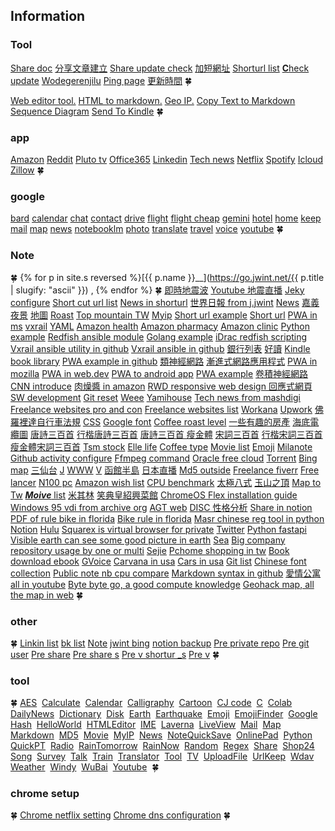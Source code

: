 
## Information

### Tool
[Share doc](https://go.jwint.net/share)
[分享文章建立](https://go.jwint.net/A_doc_create.html)
[Share update check](https://go.jwint.net/share_update_check)
[加短網址](https://go.jwint.net/url)
[Shorturl list](https://v.jwint.net/slist)
[**C**heck update](https://v.jwint.net/quickCheckList)
[Wodegerenjilu](https://c73.jwint.net/README.md)
[Ping page](https://s.jwint.net/ping)
[更新時間](https://vnzn.jwint.net/v/blob/etc/UpdateTime.html)
🍀


[Web editor tool.](https://onlinehtmleditor.dev/)
[HTML to markdown.](https://www.convertsimple.com/convert-html-to-markdown/)
[Geo IP.](https://tools.keycdn.com/geo)
[Copy Text to Markdown](https://mdxeditor.dev/editor/demo)
[Sequence Diagram](https://seq.jwint.net/)
[Send To Kindle](https://www.amazon.com/sendtokindle)
🍀

### app
[Amazon](https://www.amazon.com/)
[Reddit](https://www.reddit.com/)
[Pluto tv](https://pluto.tv/en/live-tv/5268abcd0ce20a8472000114)
[Office365](https://www.microsoft365.com/)
[Linkedin](https://www.linkedin.com/feed/)
[Tech news](https://technews.tw/)
[Netflix](https://www.netflix.com/)
[Spotify](https://open.spotify.com/)
[Icloud](https://www.icloud.com/)
[Zillow](https://www.zillow.com/)
🍀 

### google
[bard](https://bard.google.com/)
[calendar](https://calendar.google.com/)
[chat](https://mail.google.com/chat/)
[contact](https://contacts.google.com/)
[drive](https://drive.google.com/)
[flight](https://www.google.com/travel/flights)
[flight cheap](https://www.google.com/travel/explore)
[gemini](https://gemini.google.com/app)
[hotel](https://www.google.com/travel/search)
[home](https://home.google.com/)
[keep](https://keep.google.com/)
[mail](https://mail.google.com/)
[map](https://www.google.com.tw/maps/)
[news](https://news.google.com/home?hl=en-US&gl=US&ceid=US:en)
[notebooklm](https://notebooklm.google.com/)
[photo](https://photos.google.com/)
[translate](https://translate.google.com/?source=gtx&sl=en&tl=zh-TW&op=translate)
[travel](https://www.google.com/travel/)
[voice](https://voice.google.com/)
[youtube](https://www.youtube.com/)
🍀

### Note

🍀
{% for p in site.s reversed %}[{{ p.name }}__](https://go.jwint.net/{{ p.title | slugify: "ascii" }}) , {% endfor %}
🍀
[即時地震波](https://palert.earth.sinica.edu.tw/realtime)
[Youtube 地震直播](https://www.youtube.com/watch?v=Owke6Quk7T0)
[Jeky configure](https://go.jwint.net/jekyll)
[Short cut url list](https://s.jwint.net/doc/shorturlist)
[News in shorturl](https://go.jwint.net/news)
[世界日報 from j.jwint](https://j.jwint.net/news)
[News](https://s.jwint.net/doc/news)
[嘉義夜景](https://go.jwint.net/嘉義夜景)
[地圖](https://go.jwint.net/地圖)
[Roast](https://go.jwint.net/roast)
[Top mountain TW](https://go.jwint.net/Top_mountain_TW)
[Myip](https://go.jwint.net/myip)
[Short url example](https://short.jwint.net/oyF29)
[Short url](https://short.jwint.net/)
[PWA in ms](https://go.jwint.net/PWA_in_ms)
[vxrail](https://go.jwint.net/vxrail)
[YAML](https://www.redhat.com/sysadmin/yaml-beginners)
[Amazon health](https://health.amazon.com/)
[Amazon pharmacy](https://pharmacy.amazon.com/)
[Amazon clinic](https://clinic.amazon.com/)
[Python example](https://github.com/dell/omivv/tree/master/Python/omevv/v1/omevv_apis_client)
[Redfish ansible module](https://github.com/dell/redfish-ansible-module)
[Golang example](https://github.com/dell/karavi-topology/blob/main/internal/k8s/k8sapi.go)
[iDrac redfish scripting](https://github.com/dell/iDRAC-Redfish-Scripting/tree/master)
[Vxrail ansible utility in github](https://github.com/dell/ansible-vxrail-utility)
[Vxrail ansible in github](https://github.com/dell/ansible-vxrail)
[銀行列表](https://s.jwint.net/docBKlist02016fa8873724beb807755e64d2b2b6b5)
[好讀](https://go.jwint.net/zzz)
[Kindle book library](https://www.amazon.com/hz/mycd/digital-console/contentlist/allcontent/dateDsc)
[PWA example in github](https://github.com/topics/pwa-example)
[類神經網路](https://zh.wikipedia.org/wiki/%E4%BA%BA%E5%B7%A5%E7%A5%9E%E7%BB%8F%E7%BD%91%E7%BB%9C)
[漸進式網路應用程式](https://go.jwint.net/PWA_Int)
[PWA in mozilla](https://developer.mozilla.org/en-US/docs/Web/Progressive_web_apps)
[PWA in web.dev](https://web.dev/learn/pwa/)
[PWA to android app](https://developers.google.com/codelabs/pwa-in-play)
[PWA example](https://github.com/vaadin/expense-manager-demo)
[卷積神經網路](https://en.wikipedia.org/wiki/Convolutional_neural_network)
[CNN introduce](https://go.jwint.net/CNN_introduce)
[肉燥醬 in amazon](https://www.amazon.com/UNIF-Sauce-737g-can-UNI-PRESIDENT/dp/B07SCXHR9C)
[RWD responsive web design 回應式網頁](https://www.ibest.tw/page02.php)
[SW development](https://www.atlassian.com/software-development)
[Git reset](https://www.atlassian.com/git/tutorials/undoing-changes/git-reset)
[Weee](https://www.sayweee.com/zht/search?keyword=unif)
[Yamihouse](https://www.yamibuy.com/en/shop/unif-food)
[Tech news from mashdigi](https://mashdigi.com/%e9%a0%ad%e6%a2%9d%e8%a9%b1%e9%a1%8c/)
[Freelance websites pro and con](https://www.hostinger.com/tutorials/best-freelance-websites)
[Freelance websites list](https://www.hostinger.com/tutorials/best-freelance-websites)
[Workana](https://www.workana.com/)
[Upwork](https://www.upwork.com/freelance-jobs/python/)
[佛羅裡達自行車法規](https://go.jwint.net/bike_rule)
[CSS](https://developer.mozilla.org/en-US/docs/Web/CSS/font)
[Google font](https://fonts.google.com/specimen/Homemade+Apple)
[Coffee roast level](https://CofeRoast)
[一些有趣的房產](https://nicehouse)
[海底電纜圖](https://www.submarinecablemap.com/)
[唐詩三百首](https://s.jwint.net/doc/唐詩三百首)
[行楷唐詩三百首](https://s.jwint.net/doc/唐詩三百首.pdf)
[唐詩三百首 瘦金體](https://s.jwint.net/doc/唐詩三百首_瘦金體.pdf)
[宋詞三百首](https://s.jwint.net/doc/宋詞三百首)
[行楷宋詞三百首](https://s.jwint.net/doc/宋詞三百首.pdf)
[瘦金體宋詞三百首](https://s.jwint.net/doc/宋詞三百首_瘦金體.pdf)
[Tsm stock](https://www.google.com/search?q=stock+tsm&oq=stock+tsm)
[Elle life](https://www.elle.com/tw/life/)
[Coffee type](https://s.jwint.net/doc/cofetype)
[Movie list](https://s.jwint.net/doc/movie%20list)
[Emoji](https://s.jwint.net/doc/emoji)
[Milanote](https://milanote.com/)
[Github activity configure](https://docs.github.com/zh/actions/using-workflows/about-workflows)
[Ffmpeg command](https://blog.miniasp.com/post/2022/10/08/Useful-tool-FFmpeg)
[Oracle free cloud](https://www.oracle.com/cloud/free/)
[Torrent](https://www.bt-tt.com/)
[Bing map](https://www.bing.com/maps?cp=30.309276%7E120.131001&lvl=17.3&setlang=zh-Hant)
[三仙台](https://go.jwint.net/三仙台)
[J](https://j.jwint.net/)
[WWW](https://www.jwint.net/)
[V](https://v.jwint.net/)
[函館半島](https://www.youtube.com/watch?v=s--MDmshT3I)
[日本直播](https://www.youtube.com/playlist?list=PLtPJtE4_gezc20D5xv6MYtjPIti8xLWRZ)
[Md5 outside](https://emn178.github.io/online-tools/md5.html)
[Freelance fiverr](https://www.fiverr.com/)
[Free lancer](https://www.freelancer.com/job/)
[N100 pc](https://go.jwint.net/N100_pc)
[Amazon wish list](https://www.amazon.com/hz/wishlist/ls/1DBIA0QFAZHV8?ref_=wl_dp_add_item_to_list)
[CPU benchmark](https://s.jwint.net/doc/CPU%20benchmark)
[太極八式](https://go.jwint.net/太極八式)
[玉山之頂](https://www.google.com.tw/maps/@23.4699967,120.957445,3a,75y,90t/data=!3m8!1e1!3m6!1sAF1QipPw4pGsmPLHx48PLzTIudX0PmDEW1wFJ6MTTk6w!2e10!3e11!6shttps:%2F%2Flh5.googleusercontent.com%2Fp%2FAF1QipPw4pGsmPLHx48PLzTIudX0PmDEW1wFJ6MTTk6w%3Dw203-h100-k-no-pi0-ya261.18533-ro0-fo100!7i8192!8i4096?hl=zh-TW&entry=ttu)
[Map to Tw](https://www.google.com.tw/maps/@23.7574949,121.200516,8z?hl=zh-TW)
[***Moive*** list](https://s.jwint.net/doc/movie%20list)
[米其林](https://go.jwint.net/michelin)
[笑典皇紹興菜館](https://www.sohu.com/a/685777806_304784)
[ChromeOS Flex installation guide](https://support.google.com/chromeosflex/answer/11552529)
[Windows 95 vdi from archive org](https://archive.org/search?query=windows+7+vdi)
[AGT web](https://agt.jwint.net/)
[DISC 性格分析](https://s.jwint.net/doc/DISC%E5%80%8B%E6%80%A7%E5%88%86%E6%9E%90)
[Share in notion](https://todaynews.jwint.net/news/Favorite%20&%20Share%2049914338890b46ba9dbc206b349666d9)
[PDF of rule bike in florida](./佛羅裡達州自行車法_%20自行車法.pdf)
[Bike rule in florida](https://www.bikelaw.com/laws/florida/)
[Masr chinese reg tool in python](https://github.com/nobody132/masr/blob/master/docs/train.md)
[Notion](https://www.notion.so/)
[Hulu](https://www.hulu.com/content?tab=tv)
[Squarex is virtual browser for private](https://public.sqrx.com/web/)
[Twitter](https://twitter.com/)
[Python fastapi](https://fastapi.tiangolo.com/tutorial/first-steps/)
[Visible earth can see some good picture in earth](https://visibleearth.nasa.gov/)
[Sea](https://jj.jwint.net/ReadStuffSave/doc/%E6%B5%B7)
[Big company repository usage by one or multi](https://shor.jwint.net/dpvUZ)
[Sejie](https://s.jwint.net/doc/xbook)
[Pchome shopping in tw](https://24h.pchome.com.tw/)
[Book download ebook](https://www.haodoo.net/)
[GVoice](https://voice.google.com/)
[Carvana in usa](https://www.carvana.com/)
[Cars in usa](https://www.cars.com/)
[Git list](https://go.jwint.net/Git_list)
[Chinese font collection](https://jj.jwint.net/Chinese-Font-From-Taiwan/)
[Public note nb cpu compare](https://s.jwint.net/doc/CPU%20benchmark)
[Markdown syntax in github](https://go.jwint.net/Markdown_syntax)
[愛情公寓 all in youtube](https://go.jwint.net/iLOVE)
[Byte byte go, a good compute knowledge](https://www.youtube.com/@ByteByteGo/community)
[Geohack map, all the map in web](https://go.jwint.net/Geohack_map)
🍀

### other
🍀
[Linkin list](https://c73.jwint.net/Ref/linkedin%20friend.md)
[bk list](https://c73.jwint.net/Ref/bk%20list.md)
[Note](https://c73.jwint.net/note/Note.md)
[jwint bing](https://c73.jwint.net/Ref/jwint.net.zone)
[notion backup](https://vnzn.jwint.net/Notion_Backup/tree/keep/240320)
[Pre private repo](https://c73.jwint.net/)
[Pre git user](https://vnzn.jwint.net/)
[Pre share](https://s.jwint.net/)
[Pre share s](https://a.jwint.net/)
[Pre v shortur _s](https://go.jwint.net/)
[Pre v](https://v.jwint.net/)
🍀






### tool
🍀
[AES](https://aes.jwint.net/) 
[Calculate](https://cal.jwint.net/) 
[Calendar](https://calendar.jwint.net/) 
[Calligraphy](https://calligraphylist.jwint.net/) 
[Cartoon](https://carton.jwint.net/) 
[CJ code](https://cj.jwint.net/) 
[C](https://conline.jwint.net/) 
[Colab](https://colab.jwint.net/) 
[DailyNews](https://ppp.jwint.net/todaynews) 
[Dictionary](https://dic.jwint.net/) 
[Disk](https://disk.jwint.net/) 
[Earth](https://earth.jwint.net/) 
[Earthquake](https://earthquake.jwint.net/) 
[Emoji](https://emoji.jwint.net/) 
[EmojiFinder](https://emojifinder.jwint.net/) 
[Google](https://google.jwint.net/) 
[Hash](https://hash.jwint.net/) 
[HelloWorld](https://owl.jwint.net/HelloWorld) 
[HTMLEditor](https://html.jwint.net/) 
[IME](https://ime.jwint.net/) 
[Laverna](https://laverna.jwint.net/) 
[LiveView](https://liveview.jwint.net/) 
[Mail](https://mail.jwint.net/) 
[Map](https://map.jwint.net/) 
[Markdown](https://md.jwint.net/) 
[MD5](https://md5.jwint.net/) 
[Movie](https://movie.jwint.net/) 
[MyIP](https://myip.jwint.net/) 
[News](https://news.jwint.net/) 
[NoteQuickSave](https://n.jwint.net/) 
[OnlinePad](https://onlinepad.jwint.net/) 
[Python](https://python.jwint.net/) 
[QuickPT](https://qp.jwint.net/) 
[Radio](https://radio.jwint.net/) 
[RainTomorrow](https://rain.jwint.net/) 
[RainNow](https://rainnow.jwint.net/) 
[Random](https://random.jwint.net/) 
[Regex](https://regex.jwint.net/) 
[Share](https://s.jwint.net/) 
[Shop24](https://shop.jwint.net/) 
[Song](https://song.jwint.net/) 
[Survey](https://n.jwint.net/) 
[Talk](https://talk.jwint.net/) 
[Train](https://train.jwint.net/) 
[Translator](https://trans.jwint.net/) 
[Tool](https://tool.jwint.net/) 
[TV](https://tv.jwint.net/) 
[UploadFile](https://u.jwint.net/) 
[UrlKeep](https://url.jwint.net/) 
[Wdav](https://wdav.jwint.net/) 
[Weather](https://weather.jwint.net/) 
[Windy](https://windy.jwint.net/) 
[WuBai](https://500.jwint.net/) 
[Youtube](https://youtube.jwint.net/) 
🍀 


### chrome setup
🍀
[Chrome netflix setting](chrome://settings/content/all?searchSubpage=netflix)
[Chrome dns configuration](chrome://net-internals/#dns)
🍀






